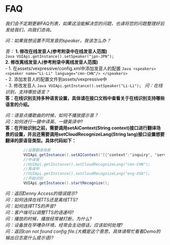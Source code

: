 FAQ
=
*我们会不定期更新FAQ列表，如果这没能解决您的问题，也请将您的问题整理好后发给我们，向我们咨询。*

*问：如果我想设置不同发音的speaker，我该怎么办？*  

*答：* **1. 修改在线发音人(参考附录中在线发音人范围)**  
        ```Java
            VUIApi.getInstance().setSpeaker("jpn-JPN");
        ```  
       **2. 修改离线发音人(参考附录中离线发音人范围)**  
          - 1. 在assets/vexpressive/config.xml中添加发音人的配置
          ```Java
              <speakers>
                <speaker name="Li-Li" language="cmn-CHN"/>
              </speakers>
          ```  
          - 2. 添加发音人的配置文件到assets/vexpressive中  
          - 3. 修改发音人
          ```Java
                VUIApi.getInstance().setSpeaker("Li-Li");
          ```
*问：在线识别，支持哪些语言？*  
**答：在线识别支持多种语言设置，具体请在接口文档中查看关于在线识别支持哪些语言的介绍。**

*问：语音点播歌曲的时候，如何不播放提示音？*  
*问：如何进行一键中译英、一键英译中?*  
**答：在开始识别之前，需要调用setAiContext(String context)接口进行翻译场景的设置，并且还需要调用setCloudRecognizeLang(String lang)接口设置想要翻译的原语音类型。具体代码如下：**
```Java
        //设置翻译场景
        VUIApi.getInstance().setAIContext("[{"context":"inquiry", "service":"Translator" }]");
        //中译英
        //VUIApi.getInstance().setCloudRecognizeLang("cmn-CHN");
        //英译中
        //VUIApi.getInstance().setCloudRecognizeLang("eng-USA");
        //开始识别
        VUIApi.getInstance().startRecognize();
```
*问：返回Denny Access的错误提示?*  
*问：如何选择在线TTS还是离线TTS?*  
*问：如何选择TTS的声音?*  
*问：客户端可以调整TTS的语速吗?*  
*问：播放的时候，播放经常被打断，为什么?*  
*问：设备放在早嘈杂环境，经常会主动搭话，应该如何处理?*  
*问：返回can not found config file.(大概是这个意思，具体请帮忙看看Demo的输出日志是什么提示语)?*  
